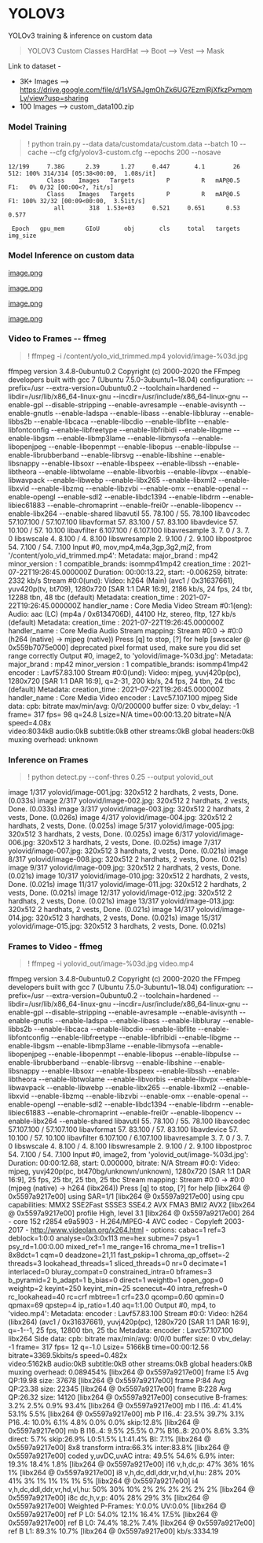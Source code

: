 # YOLOV3
YOLOv3 training &amp; inference on custom data


> YOLOV3 Custom Classes HardHat --> Boot --> Vest --> Mask


Link to dataset - 

* 3K+ Images --> https://drive.google.com/file/d/1sVSAJgmOhZk6UG7EzmlRjXfkzPxmpmLy/view?usp=sharing
* 100 Images --> custom_data100.zip



### Model Training

> ! python train.py --data data/customdata/custom.data --batch 10 --cache --cfg cfg/yolov3-custom.cfg --epochs 200 --nosave


    12/199     7.38G      2.39      1.27     0.447       4.1        26       512: 100% 314/314 [05:38<00:00,  1.08s/it]
               Class    Images   Targets         P         R   mAP@0.5        F1:   0% 0/32 [00:00<?, ?it/s]
               Class    Images   Targets         P         R   mAP@0.5        F1: 100% 32/32 [00:09<00:00,  3.51it/s]
                 all       318  1.53e+03     0.521     0.651      0.53     0.577

     Epoch   gpu_mem      GIoU       obj       cls     total   targets  img_size
     
     
     
 ### Model Inference on custom data
 
 [image.png](https://postimg.cc/PLZLTZHL)
 
 [image.png](https://postimg.cc/9rMrzsVH)
 
 [image.png](https://postimg.cc/SJ2kB4kR)
 
 [image.png](https://postimg.cc/sGBCCPFq)
 
 
 
 ### Video to Frames -- ffmeg
 
 
 > ! ffmpeg -i /content/yolo_vid_trimmed.mp4 yolovid/image-%03d.jpg
 
 
 ffmpeg version 3.4.8-0ubuntu0.2 Copyright (c) 2000-2020 the FFmpeg developers
  built with gcc 7 (Ubuntu 7.5.0-3ubuntu1~18.04)
  configuration: --prefix=/usr --extra-version=0ubuntu0.2 --toolchain=hardened --libdir=/usr/lib/x86_64-linux-gnu --incdir=/usr/include/x86_64-linux-gnu --enable-gpl --disable-stripping --enable-avresample --enable-avisynth --enable-gnutls --enable-ladspa --enable-libass --enable-libbluray --enable-libbs2b --enable-libcaca --enable-libcdio --enable-libflite --enable-libfontconfig --enable-libfreetype --enable-libfribidi --enable-libgme --enable-libgsm --enable-libmp3lame --enable-libmysofa --enable-libopenjpeg --enable-libopenmpt --enable-libopus --enable-libpulse --enable-librubberband --enable-librsvg --enable-libshine --enable-libsnappy --enable-libsoxr --enable-libspeex --enable-libssh --enable-libtheora --enable-libtwolame --enable-libvorbis --enable-libvpx --enable-libwavpack --enable-libwebp --enable-libx265 --enable-libxml2 --enable-libxvid --enable-libzmq --enable-libzvbi --enable-omx --enable-openal --enable-opengl --enable-sdl2 --enable-libdc1394 --enable-libdrm --enable-libiec61883 --enable-chromaprint --enable-frei0r --enable-libopencv --enable-libx264 --enable-shared
  libavutil      55. 78.100 / 55. 78.100
  libavcodec     57.107.100 / 57.107.100
  libavformat    57. 83.100 / 57. 83.100
  libavdevice    57. 10.100 / 57. 10.100
  libavfilter     6.107.100 /  6.107.100
  libavresample   3.  7.  0 /  3.  7.  0
  libswscale      4.  8.100 /  4.  8.100
  libswresample   2.  9.100 /  2.  9.100
  libpostproc    54.  7.100 / 54.  7.100
Input #0, mov,mp4,m4a,3gp,3g2,mj2, from '/content/yolo_vid_trimmed.mp4':
  Metadata:
    major_brand     : mp42
    minor_version   : 1
    compatible_brands: isommp41mp42
    creation_time   : 2021-07-22T19:26:45.000000Z
  Duration: 00:00:13.22, start: -0.006259, bitrate: 2332 kb/s
    Stream #0:0(und): Video: h264 (Main) (avc1 / 0x31637661), yuv420p(tv, bt709), 1280x720 [SAR 1:1 DAR 16:9], 2186 kb/s, 24 fps, 24 tbr, 12288 tbn, 48 tbc (default)
    Metadata:
      creation_time   : 2021-07-22T19:26:45.000000Z
      handler_name    : Core Media Video
    Stream #0:1(eng): Audio: aac (LC) (mp4a / 0x6134706D), 44100 Hz, stereo, fltp, 127 kb/s (default)
    Metadata:
      creation_time   : 2021-07-22T19:26:45.000000Z
      handler_name    : Core Media Audio
Stream mapping:
  Stream #0:0 -> #0:0 (h264 (native) -> mjpeg (native))
Press [q] to stop, [?] for help
[swscaler @ 0x559b7075e000] deprecated pixel format used, make sure you did set range correctly
Output #0, image2, to 'yolovid/image-%03d.jpg':
  Metadata:
    major_brand     : mp42
    minor_version   : 1
    compatible_brands: isommp41mp42
    encoder         : Lavf57.83.100
    Stream #0:0(und): Video: mjpeg, yuvj420p(pc), 1280x720 [SAR 1:1 DAR 16:9], q=2-31, 200 kb/s, 24 fps, 24 tbn, 24 tbc (default)
    Metadata:
      creation_time   : 2021-07-22T19:26:45.000000Z
      handler_name    : Core Media Video
      encoder         : Lavc57.107.100 mjpeg
    Side data:
      cpb: bitrate max/min/avg: 0/0/200000 buffer size: 0 vbv_delay: -1
frame=  317 fps= 98 q=24.8 Lsize=N/A time=00:00:13.20 bitrate=N/A speed=4.08x    
video:8034kB audio:0kB subtitle:0kB other streams:0kB global headers:0kB muxing overhead: unknown






### Inference on Frames

> ! python detect.py --conf-thres 0.25 --output yolovid_out
 
image 1/317 yolovid/image-001.jpg: 320x512 2 hardhats, 2 vests, Done. (0.033s)
image 2/317 yolovid/image-002.jpg: 320x512 2 hardhats, 2 vests, Done. (0.033s)
image 3/317 yolovid/image-003.jpg: 320x512 2 hardhats, 2 vests, Done. (0.026s)
image 4/317 yolovid/image-004.jpg: 320x512 2 hardhats, 2 vests, Done. (0.025s)
image 5/317 yolovid/image-005.jpg: 320x512 3 hardhats, 2 vests, Done. (0.025s)
image 6/317 yolovid/image-006.jpg: 320x512 3 hardhats, 2 vests, Done. (0.025s)
image 7/317 yolovid/image-007.jpg: 320x512 3 hardhats, 2 vests, Done. (0.021s)
image 8/317 yolovid/image-008.jpg: 320x512 2 hardhats, 2 vests, Done. (0.021s)
image 9/317 yolovid/image-009.jpg: 320x512 2 hardhats, 2 vests, Done. (0.021s)
image 10/317 yolovid/image-010.jpg: 320x512 2 hardhats, 2 vests, Done. (0.021s)
image 11/317 yolovid/image-011.jpg: 320x512 2 hardhats, 2 vests, Done. (0.021s)
image 12/317 yolovid/image-012.jpg: 320x512 2 hardhats, 2 vests, Done. (0.021s)
image 13/317 yolovid/image-013.jpg: 320x512 2 hardhats, 2 vests, Done. (0.021s)
image 14/317 yolovid/image-014.jpg: 320x512 3 hardhats, 2 vests, Done. (0.021s)
image 15/317 yolovid/image-015.jpg: 320x512 3 hardhats, 2 vests, Done. (0.021s)



### Frames to Video - ffmeg

> ! ffmpeg -i yolovid_out/image-%03d.jpg video.mp4


ffmpeg version 3.4.8-0ubuntu0.2 Copyright (c) 2000-2020 the FFmpeg developers
  built with gcc 7 (Ubuntu 7.5.0-3ubuntu1~18.04)
  configuration: --prefix=/usr --extra-version=0ubuntu0.2 --toolchain=hardened --libdir=/usr/lib/x86_64-linux-gnu --incdir=/usr/include/x86_64-linux-gnu --enable-gpl --disable-stripping --enable-avresample --enable-avisynth --enable-gnutls --enable-ladspa --enable-libass --enable-libbluray --enable-libbs2b --enable-libcaca --enable-libcdio --enable-libflite --enable-libfontconfig --enable-libfreetype --enable-libfribidi --enable-libgme --enable-libgsm --enable-libmp3lame --enable-libmysofa --enable-libopenjpeg --enable-libopenmpt --enable-libopus --enable-libpulse --enable-librubberband --enable-librsvg --enable-libshine --enable-libsnappy --enable-libsoxr --enable-libspeex --enable-libssh --enable-libtheora --enable-libtwolame --enable-libvorbis --enable-libvpx --enable-libwavpack --enable-libwebp --enable-libx265 --enable-libxml2 --enable-libxvid --enable-libzmq --enable-libzvbi --enable-omx --enable-openal --enable-opengl --enable-sdl2 --enable-libdc1394 --enable-libdrm --enable-libiec61883 --enable-chromaprint --enable-frei0r --enable-libopencv --enable-libx264 --enable-shared
  libavutil      55. 78.100 / 55. 78.100
  libavcodec     57.107.100 / 57.107.100
  libavformat    57. 83.100 / 57. 83.100
  libavdevice    57. 10.100 / 57. 10.100
  libavfilter     6.107.100 /  6.107.100
  libavresample   3.  7.  0 /  3.  7.  0
  libswscale      4.  8.100 /  4.  8.100
  libswresample   2.  9.100 /  2.  9.100
  libpostproc    54.  7.100 / 54.  7.100
Input #0, image2, from 'yolovid_out/image-%03d.jpg':
  Duration: 00:00:12.68, start: 0.000000, bitrate: N/A
    Stream #0:0: Video: mjpeg, yuvj420p(pc, bt470bg/unknown/unknown), 1280x720 [SAR 1:1 DAR 16:9], 25 fps, 25 tbr, 25 tbn, 25 tbc
Stream mapping:
  Stream #0:0 -> #0:0 (mjpeg (native) -> h264 (libx264))
Press [q] to stop, [?] for help
[libx264 @ 0x5597a9217e00] using SAR=1/1
[libx264 @ 0x5597a9217e00] using cpu capabilities: MMX2 SSE2Fast SSSE3 SSE4.2 AVX FMA3 BMI2 AVX2
[libx264 @ 0x5597a9217e00] profile High, level 3.1
[libx264 @ 0x5597a9217e00] 264 - core 152 r2854 e9a5903 - H.264/MPEG-4 AVC codec - Copyleft 2003-2017 - http://www.videolan.org/x264.html - options: cabac=1 ref=3 deblock=1:0:0 analyse=0x3:0x113 me=hex subme=7 psy=1 psy_rd=1.00:0.00 mixed_ref=1 me_range=16 chroma_me=1 trellis=1 8x8dct=1 cqm=0 deadzone=21,11 fast_pskip=1 chroma_qp_offset=-2 threads=3 lookahead_threads=1 sliced_threads=0 nr=0 decimate=1 interlaced=0 bluray_compat=0 constrained_intra=0 bframes=3 b_pyramid=2 b_adapt=1 b_bias=0 direct=1 weightb=1 open_gop=0 weightp=2 keyint=250 keyint_min=25 scenecut=40 intra_refresh=0 rc_lookahead=40 rc=crf mbtree=1 crf=23.0 qcomp=0.60 qpmin=0 qpmax=69 qpstep=4 ip_ratio=1.40 aq=1:1.00
Output #0, mp4, to 'video.mp4':
  Metadata:
    encoder         : Lavf57.83.100
    Stream #0:0: Video: h264 (libx264) (avc1 / 0x31637661), yuvj420p(pc), 1280x720 [SAR 1:1 DAR 16:9], q=-1--1, 25 fps, 12800 tbn, 25 tbc
    Metadata:
      encoder         : Lavc57.107.100 libx264
    Side data:
      cpb: bitrate max/min/avg: 0/0/0 buffer size: 0 vbv_delay: -1
frame=  317 fps= 12 q=-1.0 Lsize=    5166kB time=00:00:12.56 bitrate=3369.5kbits/s speed=0.482x    
video:5162kB audio:0kB subtitle:0kB other streams:0kB global headers:0kB muxing overhead: 0.089454%
[libx264 @ 0x5597a9217e00] frame I:5     Avg QP:19.98  size: 37678
[libx264 @ 0x5597a9217e00] frame P:84    Avg QP:23.38  size: 22345
[libx264 @ 0x5597a9217e00] frame B:228   Avg QP:26.32  size: 14120
[libx264 @ 0x5597a9217e00] consecutive B-frames:  3.2%  2.5%  0.9% 93.4%
[libx264 @ 0x5597a9217e00] mb I  I16..4: 41.4% 53.1%  5.5%
[libx264 @ 0x5597a9217e00] mb P  I16..4: 23.5% 39.7%  3.1%  P16..4: 10.0%  6.1%  4.8%  0.0%  0.0%    skip:12.8%
[libx264 @ 0x5597a9217e00] mb B  I16..4:  9.5% 25.5%  0.7%  B16..8: 20.0%  8.6%  3.3%  direct: 5.7%  skip:26.9%  L0:51.5% L1:41.4% BI: 7.1%
[libx264 @ 0x5597a9217e00] 8x8 transform intra:66.3% inter:83.8%
[libx264 @ 0x5597a9217e00] coded y,uvDC,uvAC intra: 49.5% 54.6% 6.9% inter: 19.3% 18.4% 1.8%
[libx264 @ 0x5597a9217e00] i16 v,h,dc,p: 47% 36% 16%  1%
[libx264 @ 0x5597a9217e00] i8 v,h,dc,ddl,ddr,vr,hd,vl,hu: 28% 20% 41%  3%  1%  1%  1%  1%  5%
[libx264 @ 0x5597a9217e00] i4 v,h,dc,ddl,ddr,vr,hd,vl,hu: 50% 30% 10%  2%  2%  2%  2%  2%  2%
[libx264 @ 0x5597a9217e00] i8c dc,h,v,p: 40% 28% 29%  3%
[libx264 @ 0x5597a9217e00] Weighted P-Frames: Y:0.0% UV:0.0%
[libx264 @ 0x5597a9217e00] ref P L0: 54.0% 12.1% 16.4% 17.5%
[libx264 @ 0x5597a9217e00] ref B L0: 74.4% 18.2%  7.4%
[libx264 @ 0x5597a9217e00] ref B L1: 89.3% 10.7%
[libx264 @ 0x5597a9217e00] kb/s:3334.19
